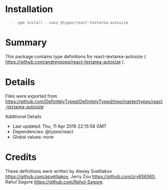 # Installation
> `npm install --save @types/react-textarea-autosize`

# Summary
This package contains type definitions for react-textarea-autosize ( https://github.com/andreypopp/react-textarea-autosize ).

# Details
Files were exported from https://github.com/DefinitelyTyped/DefinitelyTyped/tree/master/types/react-textarea-autosize

Additional Details
 * Last updated: Thu, 11 Apr 2019 22:15:58 GMT
 * Dependencies: @types/react
 * Global values: none

# Credits
These definitions were written by Alexey Svetliakov <https://github.com/asvetliakov>, Jerry Zou <https://github.com/zry656565>, Rahul Sagore <https://github.com/Rahul-Sagore>.
